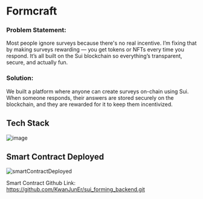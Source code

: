 # Formcraft

### Problem Statement:
Most people ignore surveys because there's no real incentive. I’m fixing that by making surveys rewarding — you get tokens or NFTs every time you respond. It’s all built on the Sui blockchain so everything’s transparent, secure, and actually fun.

### Solution:
We built a platform where anyone can create surveys on-chain using Sui. When someone responds, their answers are stored securely on the blockchain, and they are rewarded for it to keep them incentivized.

## Tech Stack
![image](https://github.com/user-attachments/assets/f1ed70df-3261-45c9-9e83-fdd76e5bb670)

## Smart Contract Deployed
![smartContractDeployed](https://github.com/user-attachments/assets/6849856f-fb16-4932-88ba-405fe9888737)

Smart Contract Github Link:
https://github.com/KwanJunEr/sui_forming_backend.git

